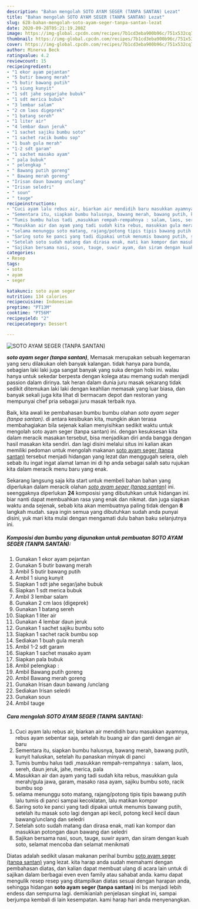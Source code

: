 ```yaml
---
description: "Bahan mengolah SOTO AYAM SEGER (TANPA SANTAN) Lezat"
title: "Bahan mengolah SOTO AYAM SEGER (TANPA SANTAN) Lezat"
slug: 628-bahan-mengolah-soto-ayam-seger-tanpa-santan-lezat
date: 2020-09-28T05:21:19.208Z
image: https://img-global.cpcdn.com/recipes/7b1cd3eba900b96c/751x532cq70/soto-ayam-seger-tanpa-santan-foto-resep-utama.jpg
thumbnail: https://img-global.cpcdn.com/recipes/7b1cd3eba900b96c/751x532cq70/soto-ayam-seger-tanpa-santan-foto-resep-utama.jpg
cover: https://img-global.cpcdn.com/recipes/7b1cd3eba900b96c/751x532cq70/soto-ayam-seger-tanpa-santan-foto-resep-utama.jpg
author: Minerva Beck
ratingvalue: 4.2
reviewcount: 15
recipeingredient:
- "1 ekor ayam pejantan"
- "5 butir bawang merah"
- "5 butir bawang putih"
- "1 siung kunyit"
- "1 sdt jahe segarjahe bubuk"
- "1 sdt merica bubuk"
- "3 lembar salam"
- "2 cm laos digeprek"
- "1 batang sereh"
- "1 liter air"
- "4 lembar daun jeruk"
- "1 sachet sajiku bumbu soto"
- "1 sachet racik bumbu sop"
- "1 buah gula merah"
- "1-2 sdt garam"
- "1 sachet masako ayam"
- " pala bubuk"
- " pelengkap "
- " Bawang putih goreng"
- " Bawang merah goreng"
- "Irisan daun bawang unclang"
- "Irisan seledri"
- " soun"
- " tauge"
recipeinstructions:
- "Cuci ayam lalu rebus air, biarkan air mendidih baru masukkan ayamnya, rebus ayam sebentar saja, setelah itu buang air dan ganti dengan air baru"
- "Sementara itu, siapkan bumbu halusnya, bawang merah, bawang putih, kunyit haluskan, setelah itu panaskan minyak di panci"
- "Tumis bumbu halus tadi ,masukkan rempah-rempahnya : salam, laos, sereh, daun jeruk, jahe, merica, pala"
- "Masukkan air dan ayam yang tadi sudah kita rebus, masukkan gula merah/gula jawa, garam, masako rasa ayam, sajiku bumbu soto, racik bumbu sop"
- "selama menunggu soto matang, rajang/potong tipis tipis bawang putih lalu tumis di panci sampai kecoklatan, lalu matikan kompor"
- "Saring soto ke panci yang tadi dipakai untuk menumis bawang putih, setelah itu masak soto lagi dengan api kecil, potong kecil kecil daun bawang/unclang dan seledri"
- "Setelah soto sudah matang dan dirasa enak, mati kan kompor dan masukkan potongan daun bawang dan seledri"
- "Sajikan bersama nasi, soun, tauge, suwir ayam, dan siram dengan kuah soto, selamat mencoba dan selamat menikmati"
categories:
- Resep
tags:
- soto
- ayam
- seger

katakunci: soto ayam seger 
nutrition: 134 calories
recipecuisine: Indonesian
preptime: "PT13M"
cooktime: "PT56M"
recipeyield: "2"
recipecategory: Dessert

---
```



![SOTO AYAM SEGER (TANPA SANTAN)](https://img-global.cpcdn.com/recipes/7b1cd3eba900b96c/751x532cq70/soto-ayam-seger-tanpa-santan-foto-resep-utama.jpg)

<b><i>soto ayam seger (tanpa santan)</i></b>, Memasak merupakan sebuah kegemaran yang seru dilakukan oleh banyak kalangan. tidak hanya para bunda, sebagian laki laki juga sangat banyak yang suka dengan hobi ini. walau hanya untuk sekedar berpesta dengan kolega atau memang sudah menjadi passion dalam dirinya. tak heran dalam dunia juru masak sekarang tidak sedikit ditemukan laki laki dengan keahlian memasak yang luar biasa, dan banyak sekali juga kita lihat di bermacam depot dan restoran yang mempunyai chef pria sebagai juru masak terbaik nya.

Baik, kita awali ke pembahasan bumbu bumbu olahan <i>soto ayam seger (tanpa santan)</i>. di antara kesibukan kita, mungkin akan terasa membahagiakan bila sejenak kalian menyisihkan sedikit waktu untuk mengolah soto ayam seger (tanpa santan) ini. dengan kesuksesan kita dalam meracik masakan tersebut, bisa menjadikan diri anda bangga dengan hasil masakan kita sendiri. dan lagi disini melalui situs ini kalian akan memiliki pedoman untuk mengolah makanan <u>soto ayam seger (tanpa santan)</u> tersebut menjadi hidangan yang lezat dan menggugah selera, oleh sebab itu ingat ingat alamat laman ini di hp anda sebagai salah satu rujukan kita dalam meracik menu baru yang enak.




Sekarang langsung saja kita start untuk membeli bahan bahan yang diperlukan dalam meracik olahan <u><i>soto ayam seger (tanpa santan)</i></u> ini. seenggaknya diperlukan <b>24</b> komposisi yang dibutuhkan untuk hidangan ini. biar nanti dapat membuahkan rasa yang enak dan nikmat. dan juga siapkan waktu anda sejenak, sebab kita akan membuatnya paling tidak dengan <b>8</b> langkah mudah. saya ingin semua yang dibutuhkan sudah anda punyai disini, yuk mari kita mulai dengan mengamati dulu bahan baku selanjutnya ini.

<!--inarticleads1-->

##### Komposisi dan bumbu yang digunakan untuk pembuatan SOTO AYAM SEGER (TANPA SANTAN):

1. Gunakan 1 ekor ayam pejantan
1. Gunakan 5 butir bawang merah
1. Ambil 5 butir bawang putih
1. Ambil 1 siung kunyit
1. Siapkan 1 sdt jahe segar/jahe bubuk
1. Siapkan 1 sdt merica bubuk
1. Ambil 3 lembar salam
1. Gunakan 2 cm laos (digeprek)
1. Gunakan 1 batang sereh
1. Siapkan 1 liter air
1. Gunakan 4 lembar daun jeruk
1. Gunakan 1 sachet sajiku bumbu soto
1. Siapkan 1 sachet racik bumbu sop
1. Sediakan 1 buah gula merah
1. Ambil 1-2 sdt garam
1. Siapkan 1 sachet masako ayam
1. Siapkan  pala bubuk
1. Ambil  pelengkap :
1. Ambil  Bawang putih goreng
1. Ambil  Bawang merah goreng
1. Gunakan Irisan daun bawang /unclang
1. Sediakan Irisan seledri
1. Gunakan  soun
1. Ambil  tauge




<!--inarticleads2-->

##### Cara mengolah SOTO AYAM SEGER (TANPA SANTAN):

1. Cuci ayam lalu rebus air, biarkan air mendidih baru masukkan ayamnya, rebus ayam sebentar saja, setelah itu buang air dan ganti dengan air baru
1. Sementara itu, siapkan bumbu halusnya, bawang merah, bawang putih, kunyit haluskan, setelah itu panaskan minyak di panci
1. Tumis bumbu halus tadi ,masukkan rempah-rempahnya : salam, laos, sereh, daun jeruk, jahe, merica, pala
1. Masukkan air dan ayam yang tadi sudah kita rebus, masukkan gula merah/gula jawa, garam, masako rasa ayam, sajiku bumbu soto, racik bumbu sop
1. selama menunggu soto matang, rajang/potong tipis tipis bawang putih lalu tumis di panci sampai kecoklatan, lalu matikan kompor
1. Saring soto ke panci yang tadi dipakai untuk menumis bawang putih, setelah itu masak soto lagi dengan api kecil, potong kecil kecil daun bawang/unclang dan seledri
1. Setelah soto sudah matang dan dirasa enak, mati kan kompor dan masukkan potongan daun bawang dan seledri
1. Sajikan bersama nasi, soun, tauge, suwir ayam, dan siram dengan kuah soto, selamat mencoba dan selamat menikmati




Diatas adalah sedikit ulasan makanan perihal bumbu <u>soto ayam seger (tanpa santan)</u> yang lezat. kita harap anda sudah memahami dengan pembahasan diatas, dan kalian dapat membuat ulang di acara lain untuk di sajikan dalam berbagai even even family atau sahabat anda. kamu dapat mengulik resep resep yang ditampilkan diatas sesuai dengan harapan anda, sehingga hidangan <b>soto ayam seger (tanpa santan)</b> ini bs menjadi lebih endess dan sempurna lagi. demikianlah penjelasan singkat ini, sampai berjumpa kembali di lain kesempatan. kami harap hari anda menyenangkan.
